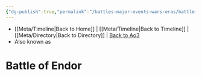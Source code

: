 ```yaml
---
{"dg-publish":true,"permalink":"/battles-major-events-wars-eras/battle-of-endor/","dgHomeLink":false}
---
```


- [[Meta/Timeline\|Back to Home]] | [[Meta/Timeline\|Back to Timeline]] | [[Meta/Directory\|Back to Directory]] | [Back to Ao3](https://archiveofourown.org/works/19334440/chapters/45992584)
- Also known as 

# Battle of Endor
